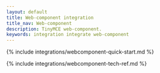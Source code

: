 ```yaml
---
layout: default
title: Web-component integration
title_nav: Web-component
description: TinyMCE web-component.
keywords: integration integrate web-component
---
```


{% include integrations/webcomponent-quick-start.md %}

{% include integrations/webcomponent-tech-ref.md %}